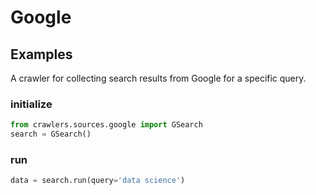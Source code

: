 # Google

## Examples
A crawler for collecting search results from Google for a specific query.


### initialize

```python 
from crawlers.sources.google import GSearch
search = GSearch()
```

### run
```python
data = search.run(query='data science')
```